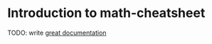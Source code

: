 # Introduction to math-cheatsheet

TODO: write [great documentation](http://jacobian.org/writing/what-to-write/)
